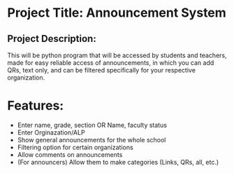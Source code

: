 # Project Title: Announcement System

## Project Description:
This will be python program that will be accessed by students and teachers, made for easy reliable access of announcements, in which you can add QRs, text only, and can be filtered specifically for your respective organization.

# Features:
- Enter name, grade, section OR Name, faculty status
- Enter Orginazation/ALP
- Show general announcements for the whole school
- Filtering option for certain organizations
- Allow comments on announcements
- (For announcers) Allow them to make categories (Links, QRs, all, etc.)
